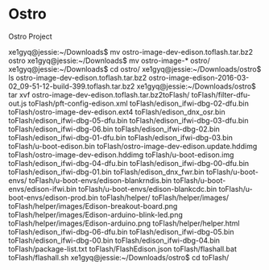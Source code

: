 # Ostro
Ostro Project

xe1gyq@jessie:~/Downloads$ mv ostro-image-dev-edison.toflash.tar.bz2 ostro
xe1gyq@jessie:~/Downloads$ mv ostro-image-* ostro/
xe1gyq@jessie:~/Downloads$ cd ostro/
xe1gyq@jessie:~/Downloads/ostro$ ls
ostro-image-dev-edison.toflash.tar.bz2
ostro-image-edison-2016-03-02_09-51-12-build-399.toflash.tar.bz2
xe1gyq@jessie:~/Downloads/ostro$ tar xvf ostro-image-dev-edison.toflash.tar.bz2toFlash/
toFlash/filter-dfu-out.js
toFlash/pft-config-edison.xml
toFlash/edison_ifwi-dbg-02-dfu.bin
toFlash/ostro-image-dev-edison.ext4
toFlash/edison_dnx_osr.bin
toFlash/edison_ifwi-dbg-05-dfu.bin
toFlash/edison_ifwi-dbg-03-dfu.bin
toFlash/edison_ifwi-dbg-06.bin
toFlash/edison_ifwi-dbg-02.bin
toFlash/edison_ifwi-dbg-01-dfu.bin
toFlash/edison_ifwi-dbg-03.bin
toFlash/u-boot-edison.bin
toFlash/ostro-image-dev-edison.update.hddimg
toFlash/ostro-image-dev-edison.hddimg
toFlash/u-boot-edison.img
toFlash/edison_ifwi-dbg-04-dfu.bin
toFlash/edison_ifwi-dbg-00-dfu.bin
toFlash/edison_ifwi-dbg-01.bin
toFlash/edison_dnx_fwr.bin
toFlash/u-boot-envs/
toFlash/u-boot-envs/edison-blankrndis.bin
toFlash/u-boot-envs/edison-ifwi.bin
toFlash/u-boot-envs/edison-blankcdc.bin
toFlash/u-boot-envs/edison-prod.bin
toFlash/helper/
toFlash/helper/images/
toFlash/helper/images/Edison-breakout-board.png
toFlash/helper/images/Edison-arduino-blink-led.png
toFlash/helper/images/Edison-arduino.png
toFlash/helper/helper.html
toFlash/edison_ifwi-dbg-06-dfu.bin
toFlash/edison_ifwi-dbg-05.bin
toFlash/edison_ifwi-dbg-00.bin
toFlash/edison_ifwi-dbg-04.bin
toFlash/package-list.txt
toFlash/FlashEdison.json
toFlash/flashall.bat
toFlash/flashall.sh
xe1gyq@jessie:~/Downloads/ostro$ cd toFlash/
